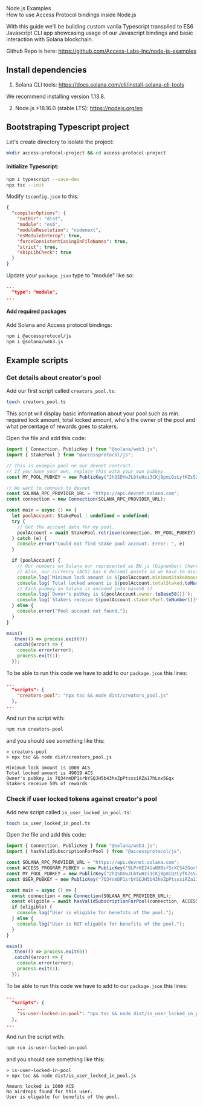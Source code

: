 <div className="md-title">Node.js Examples</div>
<div className="md-description">How to use Access Protocol bindings inside Node.js</div>

With this guide we'll be building custom vanila Typescript transpiled to ES6 Javascript CLI app showcasing usage of our Javascript bindings and basic interaction with Solana blockchain.

Github Repo is here: https://github.com/Access-Labs-Inc/node-js-examples

## Install dependencies

1. Solana CLI tools: https://docs.solana.com/cli/install-solana-cli-tools

<div className="md-warning">
We recommend installing version 1.13.8.
</div>

2. Node.js >18.16.0 (stable LTS): https://nodejs.org/en

## Bootstraping Typescript project

Let's create directory to isolate the project:

```sh
mkdir access-protocol-project && cd access-protocol-project
```

#### Initialize Typescript:

```sh
npm i typescript --save-dev
npx tsc --init
```

Modify `tsconfig.json` to this:
```json
{
  "compilerOptions": {
    "outDir": "dist",
    "module": "es6", 
    "moduleResolution": "nodenext", 
    "esModuleInterop": true,       
    "forceConsistentCasingInFileNames": true,
    "strict": true,    
    "skipLibCheck": true
  }
}
```

Update your `package.json` type to "module" like so:

```json
...
  "type": "module",
...
```

#### Add required packages 

Add Solana and Access protocol bindings:

```sh
npm i @accessprotocol/js
npm i @solana/web3.js
```

## Example scripts

### Get details about creator's pool

Add our first script called `creators_pool.ts`:

```sh
touch creators_pool.ts
```

This script will display basic information about your pool such as min. required lock amount,
total locked amount, who's the owner of the pool and what percentage of rewards goes to stakers.

Open the file and add this code:
```javascript
import { Connection, PublicKey } from "@solana/web3.js";
import { StakePool } from "@accessprotocol/js";

// This is example pool on our devnet contract.
// If you have your own, replace this with your own pubkey.
const MY_POOL_PUBKEY = new PublicKey("2hQSDVwJLbtwHzi3CKj8pmiQzLyfKZs5ZDhT1QZdHXv3");

// We want to connect to devnet
const SOLANA_RPC_PROVIDER_URL = "https://api.devnet.solana.com";
const connection = new Connection(SOLANA_RPC_PROVIDER_URL);

const main = async () => {
  let poolAccount: StakePool | undefined = undefined;
  try {
    // Get the account data for my pool.
    poolAccount = await StakePool.retrieve(connection, MY_POOL_PUBKEY);
  } catch (e) {
    console.error("Could not find stake pool account. Error: ", e)
  }

  if (poolAccount) {
    // Our numbers on Solana our represented as BN.js (bignumber) therefore we have to call toNumber()
    // Also, our currency (ACS) has 6 decimal points so we have to divide by 6 decimal points to get ACS
    console.log(`Minimum lock amount is ${poolAccount.minimumStakeAmount.toNumber() / 10 ** 6} ACS`);
    console.log(`Total locked amount is ${poolAccount.totalStaked.toNumber() / 10 ** 6} ACS`);
    // Each pubkey on Solana is encoded into base58 ()
    console.log(`Owner's pubkey is ${poolAccount.owner.toBase58()}`);
    console.log(`Stakers receive ${poolAccount.stakersPart.toNumber()}% of rewards`);
  } else {
    console.error("Pool account not found.");
  }
}

main()
  .then(() => process.exit(0))
  .catch((error) => {
    console.error(error);
    process.exit(1);
  });
```

To be able to run this code we have to add to our `package.json` this lines:
```json
...
  "scripts": {
    "creators-pool": "npx tsc && node dist/creators_pool.js"
  },
...
```

And run the script with:

```sh
npm run creators-pool
```

and you should see something like this:
```
> creators-pool
> npx tsc && node dist/creators_pool.js

Minimum lock amount is 1000 ACS
Total locked amount is 49019 ACS
Owner's pubkey is 7Q34nmDP1srbYSQJH5b43heZpPtsssiRZa17hLnx5Gqx
Stakers receive 50% of rewards
```

### Check if user locked tokens against creator's pool

Add new script called `is_user_locked_in_pool.ts`:

```sh
touch is_user_locked_in_pool.ts
```

Open the file and add this code:
```javascript
import { Connection, PublicKey } from "@solana/web3.js";
import { hasValidSubscriptionForPool } from "@accessprotocol/js";

const SOLANA_RPC_PROVIDER_URL = "https://api.devnet.solana.com";
const ACCESS_PROGRAM_PUBKEY = new PublicKey("9LPrKE24UaN9Bsf5rXCS4ZGor9VmjAUxkLCMKHr73sdV");
const MY_POOL_PUBKEY = new PublicKey("2hQSDVwJLbtwHzi3CKj8pmiQzLyfKZs5ZDhT1QZdHXv3");
const USER_PUBKEY = new PublicKey("7Q34nmDP1srbYSQJH5b43heZpPtsssiRZa17hLnx5Gqx");

const main = async () => {
  const connection = new Connection(SOLANA_RPC_PROVIDER_URL);
  const eligible = await hasValidSubscriptionForPool(connection, ACCESS_PROGRAM_PUBKEY, MY_POOL_PUBKEY, USER_PUBKEY);
  if (eligible) {
    console.log("User is eligible for benefits of the pool.");
  } else {
    console.log("User is NOT eligable for benefits of the pool.");
  }
}

main()
  .then(() => process.exit(0))
  .catch((error) => {
    console.error(error);
    process.exit(1);
  });
```

To be able to run this code we have to add to our `package.json` this lines:
```json
...
  "scripts": {
    ...
    "is-user-locked-in-pool": "npx tsc && node dist/is_user_locked_in_pool.js"
  },
...
```

And run the script with:

```sh
npm run is-user-locked-in-pool
```

and you should see something like this:
```
> is-user-locked-in-pool
> npx tsc && node dist/is_user_locked_in_pool.js

Amount locked is 1000 ACS
No airdrops found for this user.
User is eligable for benefits of the pool.
```

